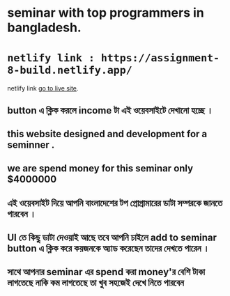 # seminar with top programmers in bangladesh.

# `netlify link : https://assignment-8-build.netlify.app/`

netlify link [go to live site](https://github.com/facebook/create-react-app).

## button এ ক্লিক করলে income টা এই ওয়েবসাইটে দেখানো হচ্ছে ।

## this website designed and development for a seminner .

## we are spend money for this seminar only $4000000

## এই ওয়েবসাইট দিয়ে আপনি বাংলাদেশের টপ প্রোগ্রামারের ডাটা সম্পরকে জানতে পারবেন ।

## UI তে কিছু ডাটা দেওয়াই আছে তবে আপনি চাইলে add to seminar button এ ক্লিক করে কয়জনকে অ্যাড করেছেন তাদের দেখতে পারেন ।

## সাথে আপনার seminar এর spend করা money'র বেশি টাকা লাগতেছে নাকি কম লাগতেছে তা খুব সহজেই দেখে নিতে পারবেন
